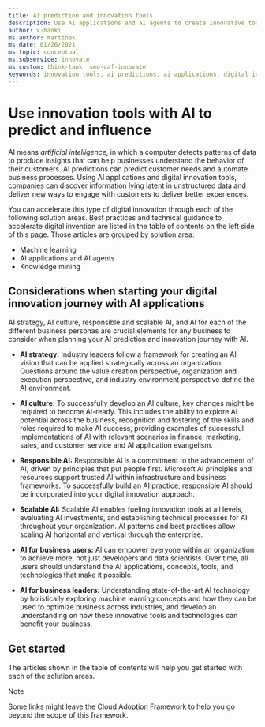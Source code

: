 ```yaml
---
title: AI prediction and innovation tools
description: Use AI applications and AI agents to create innovative tools that help detect patterns, integrate AI predictions, and influence customer behavior. Discover AI tools.
author: v-hanki
ms.author: martinek
ms.date: 01/26/2021
ms.topic: conceptual
ms.subservice: innovate
ms.custom: think-tank, seo-caf-innovate
keywords: innovation tools, ai predictions, ai applications, digital innovation, ai agents
---
```


# Use innovation tools with AI to predict and influence

AI means *artificial intelligence*, in which a computer detects patterns of data to produce insights that can help businesses understand the behavior of their customers. AI predictions can predict customer needs and automate business processes. Using AI applications and digital innovation tools, companies can discover information lying latent in unstructured data and deliver new ways to engage with customers to deliver better experiences.

You can accelerate this type of digital innovation through each of the following solution areas. Best practices and technical guidance to accelerate digital invention are listed in the table of contents on the left side of this page. Those articles are grouped by solution area:

- Machine learning
- AI applications and AI agents
- Knowledge mining

## Considerations when starting your digital innovation journey with AI applications

AI strategy, AI culture, responsible and scalable AI, and AI for each of the different business personas are crucial elements for any business to consider when planning your AI prediction and innovation journey with AI.

- **AI strategy:** Industry leaders follow a framework for creating an AI vision that can be applied strategically across an organization. Questions around the value creation perspective, organization and execution perspective, and industry environment perspective define the AI environment.

- **AI culture:** To successfully develop an AI culture, key changes might be required to become AI-ready. This includes the ability to explore AI potential across the business, recognition and fostering of the skills and roles required to make AI success, providing examples of successful implementations of AI with relevant scenarios in finance, marketing, sales, and customer service and AI application evangelism.

- **Responsible AI:** Responsible AI is a commitment to the advancement of AI, driven by principles that put people first. Microsoft AI principles and resources support trusted AI within infrastructure and business frameworks. To successfully build an AI practice, responsible AI should be incorporated into your digital innovation approach.

- **Scalable AI:** Scalable AI enables fueling innovation tools at all levels, evaluating AI investments, and establishing technical processes for AI throughout your organization. AI patterns and best practices allow scaling AI horizontal and vertical through the enterprise.

- **AI for business users:** AI can empower everyone within an organization to achieve more, not just developers and data scientists. Over time, all users should understand the AI applications, concepts, tools, and technologies that make it possible.

- **AI for business leaders:** Understanding state-of-the-art AI technology by holistically exploring machine learning concepts and how they can be used to optimize business across industries, and develop an understanding on how these innovative tools and technologies can benefit your business.

## Get started

The articles shown in the table of contents will help you get started with each of the solution areas.

> [!NOTE]
> Some links might leave the Cloud Adoption Framework to help you go beyond the scope of this framework.
